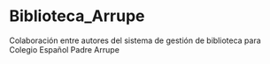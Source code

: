 # Biblioteca_Arrupe
Colaboración entre autores del sistema de gestión de biblioteca para Colegio Español Padre Arrupe
